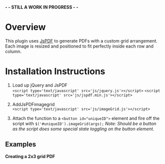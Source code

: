 **- - STILL A WORK IN PROGRESS - -**

Overview
===

This plugin uses [JsPDF](https://github.com/MrRio/jsPDF) to generate PDFs with a custom grid arrangement. Each image is resized and positioned to fit perfectly inside each row and column.  

Installation Instructions
===

1. Load up jQuery and JsPDF  
`<script type='text/javascript' src='js/jquery.js'></script>`
`<script type='text/javascript' src='js/jspdf.min.js'></script>`

2. AddJsPDFimagegrid  
`<script type='text/javascript' src='js/imageGrid.js'></script>`

3. Attach the function to a `<button id="uniqueID">` element and fire off the script with `$('#uniqueID').imageGrid(args);` _Note: Should be a button as the script does some special state toggling on the button element._

Examples
---

**Creating a 2x3 grid PDF**


